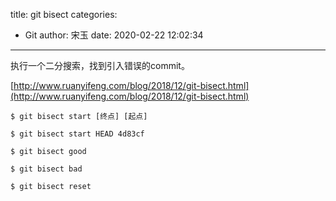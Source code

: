 title: git bisect
categories:
 - Git
author: 宋玉
date: 2020-02-22 12:02:34
---
执行一个二分搜索，找到引入错误的commit。

[http://www.ruanyifeng.com/blog/2018/12/git-bisect.html](http://www.ruanyifeng.com/blog/2018/12/git-bisect.html)

```
$ git bisect start [终点] [起点]
```

```
$ git bisect start HEAD 4d83cf
```

```
$ git bisect good
```

```
$ git bisect bad
```

```
$ git bisect reset
```
